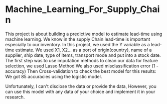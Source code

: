 # Machine_Learning_For_Supply_Chain
This project is about building a predictive model to estimate lead-time using machine learning. We know in the supply Chain lead-time is important especially to our inventory. In this project, we used the Y variable as a lead-time estimate. We used X1, X2... as a port of origin(country), name of a supplier, ship date, type of items, transport mode and put into a stock date. 
The first step was to use imputation methods to clean our data
for feature selection, we used Lasso Method
We also used misclassification error (1 - accuracy)
Then Cross-validation to check the best model for this
results: We got 85 accuracies using the logistic model.

Unfortunately, I can't disclose the data or provide the data, However, you can use this model with any data of your choice and implement it in your research. 
